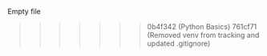 Empty file
>>>>>>> 0b4f342 (Python Basics)
>>>>>>> 761cf71 (Removed venv from tracking and updated .gitignore)
